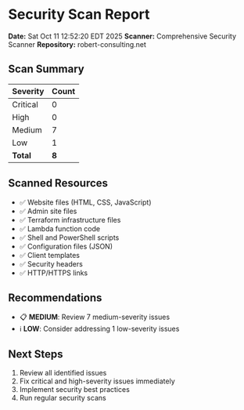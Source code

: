 # Security Scan Report

**Date:** Sat Oct 11 12:52:20 EDT 2025
**Scanner:** Comprehensive Security Scanner
**Repository:** robert-consulting.net

## Scan Summary

| Severity | Count |
|----------|-------|
| Critical | 0 |
| High     | 0 |
| Medium   | 7 |
| Low      | 1 |
| **Total** | **8** |

## Scanned Resources

- ✅ Website files (HTML, CSS, JavaScript)
- ✅ Admin site files
- ✅ Terraform infrastructure files
- ✅ Lambda function code
- ✅ Shell and PowerShell scripts
- ✅ Configuration files (JSON)
- ✅ Client templates
- ✅ Security headers
- ✅ HTTP/HTTPS links

## Recommendations

- 📋 **MEDIUM**: Review 7 medium-severity issues
- ℹ️ **LOW**: Consider addressing 1 low-severity issues

## Next Steps
1. Review all identified issues
2. Fix critical and high-severity issues immediately
3. Implement security best practices
4. Run regular security scans
